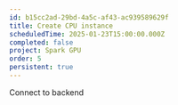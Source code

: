 ```yaml
---
id: b15cc2ad-29bd-4a5c-af43-ac939589629f
title: Create CPU instance
scheduledTime: 2025-01-23T15:00:00.000Z
completed: false
project: Spark GPU
order: 5
persistent: true
---
```


Connect to backend